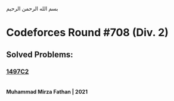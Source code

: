 بسم الله الرحمن الرحيم
<br />
# Codeforces Round #708 (Div. 2)
## Solved Problems:
### [1497C2](https://codeforces.com/problemset/problem/1497/C2) <br/><br/>
**Muhammad Mirza Fathan | 2021**
